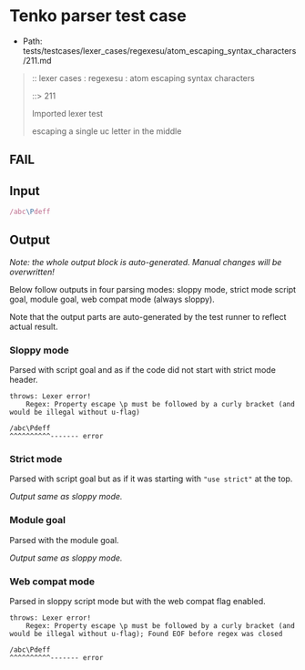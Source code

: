 # Tenko parser test case

- Path: tests/testcases/lexer_cases/regexesu/atom_escaping_syntax_characters/211.md

> :: lexer cases : regexesu : atom escaping syntax characters
>
> ::> 211
>
> Imported lexer test
>
> escaping a single uc letter in the middle

## FAIL

## Input

`````js
/abc\Pdeff
`````

## Output

_Note: the whole output block is auto-generated. Manual changes will be overwritten!_

Below follow outputs in four parsing modes: sloppy mode, strict mode script goal, module goal, web compat mode (always sloppy).

Note that the output parts are auto-generated by the test runner to reflect actual result.

### Sloppy mode

Parsed with script goal and as if the code did not start with strict mode header.

`````
throws: Lexer error!
    Regex: Property escape \p must be followed by a curly bracket (and would be illegal without u-flag)

/abc\Pdeff
^^^^^^^^^^------- error
`````

### Strict mode

Parsed with script goal but as if it was starting with `"use strict"` at the top.

_Output same as sloppy mode._

### Module goal

Parsed with the module goal.

_Output same as sloppy mode._

### Web compat mode

Parsed in sloppy script mode but with the web compat flag enabled.

`````
throws: Lexer error!
    Regex: Property escape \p must be followed by a curly bracket (and would be illegal without u-flag); Found EOF before regex was closed

/abc\Pdeff
^^^^^^^^^^------- error
`````

